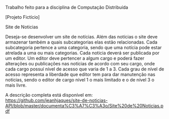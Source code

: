 Trabalho feito para a disciplina de Computação Distribuída

[Projeto Fictício]

Site de Noticias

Deseja-se desenvolver um site de notícias. Além das notícias o site deve armazenar também a quais subcategorias elas estão relacionadas. 
Cada subcategoria pertence a uma categoria, sendo que uma notícia pode estar atrelada a uma ou mais categorias.
Cada noticia deverá ser publicada por um editor. Um editor deve pertencer a algum cargo e poderá fazer alterações ou 
publicações nas notícias de acordo com seu cargo, onde cada cargo possuí nível de acesso que varia de 1 a 3. Cada grau de nível de acesso representa
a liberdade que editor tem para dar manutenção nas notícias, sendo o editor de cargo nível 1 o mais limitado e o de nível 3 o mais livre. 

A descrição completa está disponível em: https://github.com/jeanhjaques/site-de-noticias-API/blob/master/documenta%C3%A7%C3%A3o/Site%20de%20Noticias.pdf
